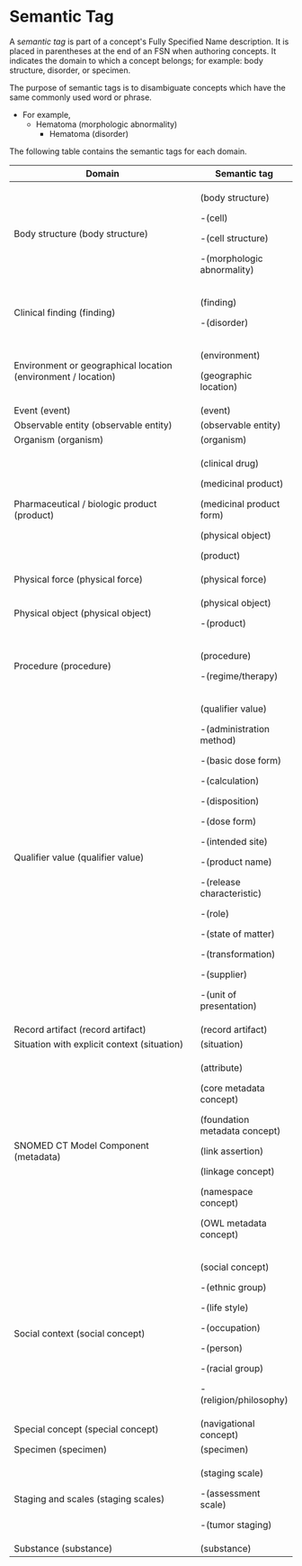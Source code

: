 # Semantic Tag

A &#x73;_&#x65;mantic tag_ is part of a concept's Fully Specified Name description. It is placed in parentheses at the end of an FSN when authoring concepts. It indicates the domain to which a concept belongs; for example: body structure, disorder, or specimen.

The purpose of semantic tags is to disambiguate concepts which have the same commonly used word or phrase.

* For example,
  * Hematoma (morphologic abnormality)
    * Hematoma (disorder)

The following table contains the semantic tags for each domain.

<table><thead><tr><th width="323.2421875">Domain</th><th>Semantic tag</th></tr></thead><tbody><tr><td>Body structure (body structure)</td><td><p>(body structure) </p><p>-(cell) </p><p>-(cell structure) </p><p>-(morphologic abnormality)</p></td></tr><tr><td>Clinical finding (finding)</td><td><p>(finding) </p><p>-(disorder)</p></td></tr><tr><td>Environment or geographical location (environment / location)</td><td><p>(environment) </p><p>(geographic location)</p></td></tr><tr><td>Event (event)</td><td>(event)</td></tr><tr><td>Observable entity (observable entity)</td><td>(observable entity)</td></tr><tr><td>Organism (organism)</td><td>(organism)</td></tr><tr><td>Pharmaceutical / biologic product (product)</td><td><p>(clinical drug) </p><p>(medicinal product) </p><p>(medicinal product form) </p><p>(physical object) </p><p>(product)</p></td></tr><tr><td>Physical force (physical force)</td><td>(physical force)</td></tr><tr><td>Physical object (physical object)</td><td><p>(physical object) </p><p>-(product)</p></td></tr><tr><td>Procedure (procedure)</td><td><p>(procedure) </p><p>-(regime/therapy)</p></td></tr><tr><td>Qualifier value (qualifier value)</td><td><p>(qualifier value) </p><p>-(administration method) </p><p>-(basic dose form) </p><p>-(calculation) </p><p>-(disposition) </p><p>-(dose form) </p><p>-(intended site) </p><p>-(product name) </p><p>-(release characteristic) </p><p>-(role) </p><p>-(state of matter) </p><p>-(transformation) </p><p>-(supplier) </p><p>-(unit of presentation)</p></td></tr><tr><td>Record artifact (record artifact)</td><td>(record artifact)</td></tr><tr><td>Situation with explicit context (situation)</td><td>(situation)</td></tr><tr><td>SNOMED CT Model Component (metadata)</td><td><p>(attribute) </p><p>(core metadata concept) </p><p>(foundation metadata concept) </p><p>(link assertion) </p><p>(linkage concept) </p><p>(namespace concept) </p><p>(OWL metadata concept)</p></td></tr><tr><td>Social context (social concept)</td><td><p>(social concept) </p><p>-(ethnic group) </p><p>-(life style) </p><p>-(occupation) </p><p>-(person) </p><p>-(racial group) </p><p>-(religion/philosophy)</p></td></tr><tr><td>Special concept (special concept)</td><td>(navigational concept)</td></tr><tr><td>Specimen (specimen)</td><td>(specimen)</td></tr><tr><td>Staging and scales (staging scales)</td><td><p>(staging scale) </p><p>-(assessment scale) </p><p>-(tumor staging)</p></td></tr><tr><td>Substance (substance)</td><td>(substance)</td></tr></tbody></table>
